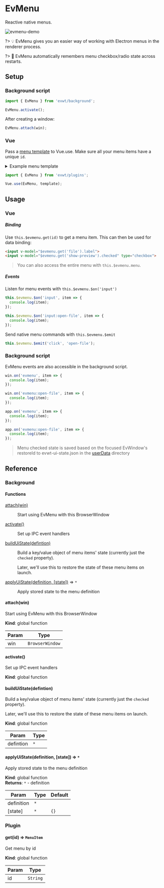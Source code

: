 # EvMenu

Reactive native menus.

![evmenu-demo](https://user-images.githubusercontent.com/611996/89112631-2654df00-d42b-11ea-8f7a-eec2c9ab4e83.gif)

?> 💡 EvMenu gives you an easier way of working with Electron menus in the renderer process.

?> 🧠 EvMenu automatically remembers menu checkbox/radio state across restarts.

## Setup

### Background script

```js
import { EvMenu } from 'evwt/background';

EvMenu.activate();
```

After creating a window:

```js
EvMenu.attach(win);
```

### Vue

Pass a [menu template](https://www.electronjs.org/docs/api/menu#main-process) to Vue.use. Make sure all your menu items have a unique `id`.

<details>
  <summary>Example menu template</summary>

  ```js
const isMac = process.platform === 'darwin';

const menu = [
  {
    label: 'File',
    id: 'file',
    submenu: [
      {
        id: 'open-file',
        label: 'Open...'
      },
      { role: 'quit' }
    ]
  },
  {
    label: 'View',
    id: 'view',
    submenu: [
      {
        id: 'show-preview',
        label: 'Show Preview',
        type: 'checkbox',
        checked: true
      }
    ]
  }
];

if (isMac) {
  menu.unshift({ role: 'appMenu' });
}

export default menu;
  ```
</details>

```js
import { EvMenu } from 'evwt/plugins';

Vue.use(EvMenu, template);
```

## Usage

### Vue

##### Binding

Use `this.$evmenu.get(id)` to get a menu item. This can then be used for data binding:

```html
<input v-model="$evmenu.get('file').label">
<input v-model="$evmenu.get('show-preview').checked" type="checkbox">
```

> You can also access the entire menu with `this.$evmenu.menu`.

##### Events

Listen for menu events with `this.$evmenu.$on('input')`

```js
this.$evmenu.$on('input', item => {
  console.log(item);
});

this.$evmenu.$on('input:open-file', item => {
  console.log(item);
});
```

Send native menu commands with `this.$evmenu.$emit`

```js
this.$evmenu.$emit('click', 'open-file');
```

### Background script

EvMenu events are also accessible in the background script.

```js
win.on('evmenu', item => {
  console.log(item);
});

win.on('evmenu:open-file', item => {
  console.log(item);
});
```

```js
app.on('evmenu', item => {
  console.log(item);
});

app.on('evmenu:open-file', item => {
  console.log(item);
});
```

> Menu checked state is saved based on the focused EvWindow's restoreId to evwt-ui-state.json in the [userData](https://www.electronjs.org/docs/api/app#appgetpathname) directory




## Reference
### Background

#### Functions

<dl>
<dt><a href="#attach">attach(win)</a></dt>
<dd><p>Start using EvMenu with this BrowserWindow</p>
</dd>
<dt><a href="#activate">activate()</a></dt>
<dd><p>Set up IPC event handlers</p>
</dd>
<dt><a href="#buildUiState">buildUiState(defintion)</a></dt>
<dd><p>Build a key/value object of menu items&#39; state (currently just the <code>checked</code> property).</p>
<p>Later, we&#39;ll use this to restore the state of these menu items on launch.</p>
</dd>
<dt><a href="#applyUiState">applyUiState(definition, [state])</a> ⇒ <code>*</code></dt>
<dd><p>Apply stored state to the menu definition</p>
</dd>
</dl>

<a name="attach"></a>

#### attach(win)
Start using EvMenu with this BrowserWindow

**Kind**: global function  

| Param | Type |
| --- | --- |
| win | <code>BrowserWindow</code> | 

<a name="activate"></a>

#### activate()
Set up IPC event handlers

**Kind**: global function  
<a name="buildUiState"></a>

#### buildUiState(defintion)
Build a key/value object of menu items' state (currently just the `checked` property).

Later, we'll use this to restore the state of these menu items on launch.

**Kind**: global function  

| Param | Type |
| --- | --- |
| defintion | <code>\*</code> | 

<a name="applyUiState"></a>

#### applyUiState(definition, [state]) ⇒ <code>\*</code>
Apply stored state to the menu definition

**Kind**: global function  
**Returns**: <code>\*</code> - definition  

| Param | Type | Default |
| --- | --- | --- |
| definition | <code>\*</code> |  | 
| [state] | <code>\*</code> | <code>{}</code> | 



### Plugin

<a name="get"></a>

#### get(id) ⇒ <code>MenuItem</code>
Get menu by id

**Kind**: global function  

| Param | Type |
| --- | --- |
| id | <code>String</code> | 

